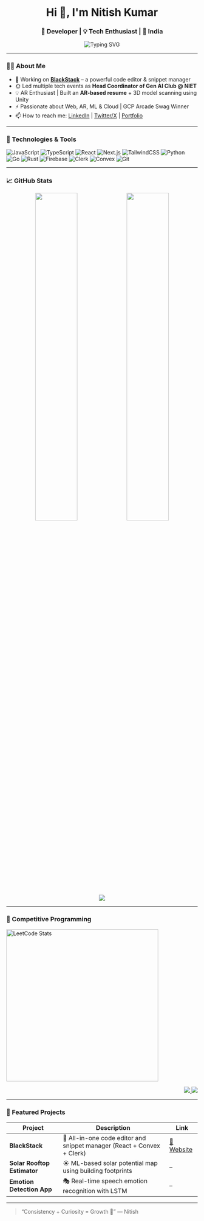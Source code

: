 <h1 align="center">Hi 👋, I'm Nitish Kumar</h1>
<h3 align="center">🚀 Developer | 💡 Tech Enthusiast | 📍 India</h3>

<p align="center">
  <img src="https://readme-typing-svg.demolab.com?font=Fira+Code&pause=1000&color=F7B93D&width=435&lines=Tech+Explorer+%F0%9F%9A%80;Code.+Create.+Inspire.+%F0%9F%96%A5%EF%B8%8F;Always+learning+something+new+%F0%9F%92%AA" alt="Typing SVG" />
</p>

---

### 🧑‍💻 About Me

- 💼 Working on **[BlackStack](https://blackstack.vercel.app/)** – a powerful code editor & snippet manager  
- 🌞 Led multiple tech events as **Head Coordinator of Gen AI Club @ NIET**
- 💡 AR Enthusiast | Built an **AR-based resume** + 3D model scanning using Unity
- ⚡ Passionate about Web, AR, ML & Cloud | GCP Arcade Swag Winner  
- 📫 How to reach me: [LinkedIn](https://www.linkedin.com/in/nitish-kr01/) | [Twitter/X](https://twitter.com/Nitishkr01) | [Portfolio](https://nitish-kr01.github.io/)

---

### 🚀 Technologies & Tools

![JavaScript](https://img.shields.io/badge/-JavaScript-black?style=flat-square&logo=javascript)
![TypeScript](https://img.shields.io/badge/-TypeScript-007ACC?style=flat-square&logo=typescript)
![React](https://img.shields.io/badge/-React-black?style=flat-square&logo=react)
![Next.js](https://img.shields.io/badge/-Next.js-000?style=flat-square&logo=next.js)
![TailwindCSS](https://img.shields.io/badge/-Tailwind-06B6D4?style=flat-square&logo=tailwind-css)
![Python](https://img.shields.io/badge/-Python-3776AB?style=flat-square&logo=python)
![Go](https://img.shields.io/badge/-Go-00ADD8?style=flat-square&logo=go)
![Rust](https://img.shields.io/badge/-Rust-black?style=flat-square&logo=rust)
![Firebase](https://img.shields.io/badge/-Firebase-FFCA28?style=flat-square&logo=firebase)
![Clerk](https://img.shields.io/badge/-Clerk-black?style=flat-square&logo=clerk)
![Convex](https://img.shields.io/badge/-Convex-3F3F46?style=flat-square&logo=)
![Git](https://img.shields.io/badge/-Git-black?style=flat-square&logo=git)

---

### 📈 GitHub Stats

<p align="center">
  <img src="https://github-readme-stats.vercel.app/api?username=nitish-kr01&show_icons=true&theme=radical&hide_border=true" width="47%" />
  <img src="https://streak-stats.demolab.com?user=nitish-kr01&theme=radical&hide_border=true" width="47%" />
</p>

<p align="center">
  <img src="https://github-readme-activity-graph.vercel.app/graph?username=nitish-kr01&theme=react-dark&hide_border=true" />
</p>

---
### 🧠 Competitive Programming

<p align="left">
  <a href="https://leetcode.com/u/Nitish_kr01/" target="_blank">
    <img src="https://leetcard.jacoblin.cool/Nitish_kr01?theme=dark&font=Karma&ext=heatmap" alt="LeetCode Stats" width="400" />
  </a>
</p>

<p align="right">
  <a href="https://www.geeksforgeeks.org/user/nitish_kr01/" target="_blank">
    <img src="https://img.shields.io/badge/GeeksforGeeks-nitish__kr01-18c47d?style=flat-square&logo=geeksforgeeks&logoColor=white" />
  </a>
  <a href="https://codeforces.com/profile/Jaardo" target="_blank">
    <img src="https://img.shields.io/badge/Codeforces-Jaardo-orange?style=flat-square&logo=codeforces&logoColor=white" />
  </a>
  
</p>

---

### 📌 Featured Projects

| Project | Description | Link |
|--------|-------------|------|
| **BlackStack** | 🧠 All-in-one code editor and snippet manager (React + Convex + Clerk) | [🔗 Website](https://blackstack.vercel.app/) |
| **Solar Rooftop Estimator** | ☀️ ML-based solar potential map using building footprints | – |
| **Emotion Detection App** | 🎭 Real-time speech emotion recognition with LSTM | – |

---

> “Consistency + Curiosity = Growth 🚀” — Nitish

